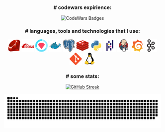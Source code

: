 <h3 align="center"># codewars expirience:</h3>

<p align="center">
  <img src="https://www.codewars.com/users/squaretus/badges/large" alt="CodeWars Badges" />
</p>

<h3 align="center"># languages, tools and technologies that I use:</h3>

<p align="center">
  </a> <img src="https://github.com/devicons/devicon/blob/55609aa5bd817ff167afce0d965585c92040787a/icons/ruby/ruby-original.svg" alt="ruby" width="40" height="40"/> 
  </a> <img src="https://github.com/devicons/devicon/blob/55609aa5bd817ff167afce0d965585c92040787a/icons/rails/rails-plain-wordmark.svg" alt="rails" width="40" height="40"/> 
  </a> <img src="https://github.com/devicons/devicon/blob/55609aa5bd817ff167afce0d965585c92040787a/icons/rspec/rspec-original.svg" alt="rspec" width="40" height="40"/>
  </a> <img src="https://github.com/devicons/devicon/blob/55609aa5bd817ff167afce0d965585c92040787a/icons/docker/docker-original.svg" alt="docker" width="40" height="40"/>
  </a> <img src="https://github.com/devicons/devicon/blob/55609aa5bd817ff167afce0d965585c92040787a/icons/postgresql/postgresql-original.svg" alt="postgresql" width="40" height="40"/> 
  </a> <img src="https://github.com/devicons/devicon/blob/55609aa5bd817ff167afce0d965585c92040787a/icons/redis/redis-original.svg" alt="redis" width="40" height="40"/> 
  </a> <img src="https://github.com/devicons/devicon/blob/55609aa5bd817ff167afce0d965585c92040787a/icons/python/python-original.svg" alt="python" width="40" height="40"/> 
  </a> <img src="https://github.com/devicons/devicon/blob/55609aa5bd817ff167afce0d965585c92040787a/icons/pandas/pandas-original.svg" alt="pandas" width="40" height="40"/>
  </a> <img src="https://github.com/devicons/devicon/blob/55609aa5bd817ff167afce0d965585c92040787a/icons/jenkins/jenkins-original.svg" alt="jenkins" width="40" height="40"/> 
  </a> <img src="https://github.com/devicons/devicon/blob/55609aa5bd817ff167afce0d965585c92040787a/icons/grafana/grafana-original.svg" alt="grafana" width="40" height="40"/> 
  </a> <img src="https://github.com/devicons/devicon/blob/55609aa5bd817ff167afce0d965585c92040787a/icons/apachekafka/apachekafka-original.svg" alt="kafka" width="40" height="40"/> 
  </a> <img src="https://github.com/devicons/devicon/blob/55609aa5bd817ff167afce0d965585c92040787a/icons/git/git-original.svg" alt="git" width="40" height="40"/> 
  </a> <img src="https://github.com/devicons/devicon/blob/55609aa5bd817ff167afce0d965585c92040787a/icons/linux/linux-original.svg" alt="linux" width="40" height="40"/>
</p>

<h3 align="center"># some stats:</h3>

<p align="center">
  <a href="https://git.io/streak-stats">
    <img src="https://streak-stats.demolab.com/?user=squaretus&theme=dark" alt="GitHub Streak" />
  </a>
</p>

<p align="center">
  <img src="https://github.com/squaretus/squaretus/blob/output/github-contribution-grid-snake-dark.svg" alt="Snake animation" />
</p>

